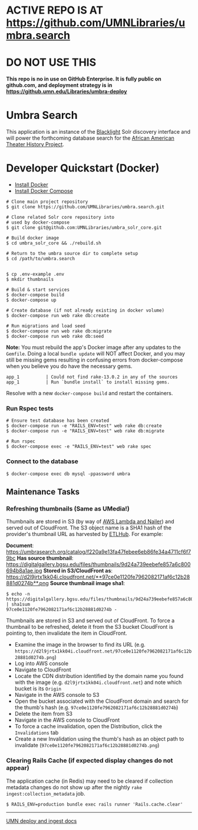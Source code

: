 # ACTIVE REPO IS AT https://github.com/UMNLibraries/umbra.search
# DO NOT USE THIS
**This repo is no in use on GitHub Enterprise. It is fully public on github.com, and deployment strategy is in https://github.umn.edu/Libraries/umbra-deploy**

Umbra Search
======


This application is an instance of the [Blacklight](https://github.com/projectblacklight/blacklight) Solr discovery interface and will power the forthcoming database search for the [African American Theater History Project](https://www.lib.umn.edu/about/digitalgivens/).

# Developer Quickstart (Docker)

* [Install Docker](https://docs.docker.com/engine/installation)
* [Install Docker Compose](https://docs.docker.com/compose/)

```shell
# Clone main project repository
$ git clone https://github.com/UMNLibraries/umbra.search.git

# Clone related Solr core repository into
# used by docker-compose
$ git clone git@github.com:UMNLibraries/umbra_solr_core.git

# Build docker image
$ cd umbra_solr_core && ./rebuild.sh

# Return to the umbra source dir to complete setup
$ cd /path/to/umbra.search


$ cp .env-example .env
$ mkdir thumbnails

# Build & start services
$ docker-compose build
$ docker-compose up

# Create database (if not already existing in docker volume)
$ docker-compose run web rake db:create

# Run migrations and load seed
$ docker-compose run web rake db:migrate
$ docker-compose run web rake db:seed
```

**Note:** You must rebuild the app's Docker image after any updates to the
`Gemfile`. Doing a local `bundle update` will NOT affect Docker, and you may
still be missing gems resulting in confusing errors from docker-compose when you
believe you do have the necessary gems.

```
app_1          | Could not find rake-13.0.2 in any of the sources
app_1          | Run `bundle install` to install missing gems.
```

Resolve with a new `docker-compose build` and restart the containers.

### Run Rspec tests
```shell
# Ensure test database has been created
$ docker-compose run -e "RAILS_ENV=test" web rake db:create
$ docker-compose run -e "RAILS_ENV=test" web rake db:migrate

# Run rspec
$ docker-compose exec -e "RAILS_ENV=test" web rake spec
```

### Connect to the database
```shell
$ docker-compose exec db mysql -ppassword umbra
```

## Maintenance Tasks
### Refreshing thumbnails (Same as UMedia!)

Thumbnails are stored in S3 (by way of [AWS Lambda and Nailer](https://github.umn.edu/Libraries/nailer)) and served out of CloudFront. The S3 object name is a SHA1 hash of the provider's thumbnail URL as harvested by [ETLHub](https://github.umn.edu/Libraries/etlhub). For example:

**Document**: https://umbrasearch.org/catalog/f220a9e13fa47febee6eb86fe34a4711cf6f79bc
**Has source thumbnail**: https://digitalgallery.bgsu.edu/files/thumbnails/9d24a739eebefe857a6c800694b8a1ae.jpg
**Stored in S3/CloudFront as**: https://d2l9jrtx1kk04i.cloudfront.net/**97ce0e1120fe7962082171af6c12b28881d0274b**.png
**Source thumbnail image sha1**:

```shell
$ echo -n https://digitalgallery.bgsu.edu/files/thumbnails/9d24a739eebefe857a6c800694b8a1ae.jpg | sha1sum
97ce0e1120fe7962082171af6c12b28881d0274b -
```

Thumbnails are stored in S3 and served out of CloudFront. To force a thumbnail
to be refreshed, delete it from the S3 bucket CloudFront is pointing to, then
invalidate the item in CloudFront.

- Examine the image in the browser to find its URL (e.g.
  `https://d2l9jrtx1kk04i.cloudfront.net/97ce0e1120fe7962082171af6c12b28881d0274b.png`)
- Log into AWS console
- Navigate to CloudFront
- Locate the CDN distribution identified by the domain name you found with the
  image (e.g. `d2l9jrtx1kk04i.cloudfront.net`) and note which bucket is its
  `Origin`
- Navigate in the AWS console to S3
- Open the bucket associated with the CloudFront domain and search for the
  thumb's hash (e.g. `97ce0e1120fe7962082171af6c12b28881d0274b`)
- Delete the item from S3
- Navigate in the AWS console to CloudFront
- To force a cache invalidation, open the Distribution, click the
  `Invalidations` tab
- Create a new Invalidation using the thumb's hash as an object path to
  invalidate (`97ce0e1120fe7962082171af6c12b28881d0274b.png`)

### Clearing Rails Cache (if expected display changes do not appear)
The application cache (in Redis) may need to be cleared if collection metadata
changes do not show up after the nightly `rake ingest:collection_metadata` job.

```
$ RAILS_ENV=production bundle exec rails runner 'Rails.cache.clear'
```

----
[UMN deploy and ingest docs](https://github.umn.edu/Libraries/umbra-deploy)
